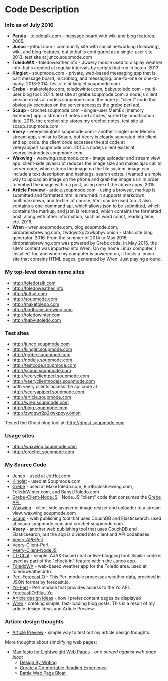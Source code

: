 # Code Description 


### Info as of July 2016


* **Parula** - toledotalk.com - message board with wiki and blog features. 2005.
* **Junco** - jothut.com - community site with social networking (following), wiki, and blog features, but jothut is configured as a single-user site. 2013. test site at junco.soupmode.com
* **ToledoWX** - toledoweather.info - JQuery mobile used to display weather info that's created at regular intervals by scripts that run in batch. 2013.
* **Kinglet** - soupmode.com - private, web-based messaging app that is part message board, microblog, and messaging. one-to-one or one-to-many. 2013-2014. test site at kinglet.soupmode.com
* **Grebe** - maketoledo.com, toledowinter.com, babyutoledo.com - multi-user blog tool. 2014. test site at grebe.soupmode.com.  a node.js client version exists at nodejs.soupmode.com. the node.js "client" code that obviously executes on the server accesses the grebe perl api.
* **Scaup** - crochet.soupmode.com - single-user MemEx (memory extender) app. a stream of notes and articles, sorted by modification date. 2015. the crochet site stores my crochet notes. test site at scaup.soupmode.com. 
* **Veery** - veeryclientperl.soupmode.com - another single-user MemEx stream app, similar to Scaup, but Veery is clearly separated into client and api code. the client code accesses the api code at veeryapiperl.soupmode.com. 2015. a nodejs client exists at veeryclientnodejs.soupmode.com.  
* **Waxwing** - waxwing.soupmode.com - image uploader and stream view app. client-side javascript reduces the image size and makes ajax call to server code, which stores the image on the file system. image can include a text description and hashtags. search exists. i wanted a simple way to upload an image on the phone and grab the image's url in order to embed the image within a post, using one of the above apps. 2015.
* **Article Preview** - article.soupmode.com - using a browser, markup is submitted and formatted html is returned. it supports markdown, multimarkdown, and textile. of course, html can be used too. it also contains a one-command api, which allows json to be submitted, which contains the markup, and json is returned, which contains the formatted post, along with other information, such as word count, reading time, etc. 2016.
* **Wren** - wren.soupmode.com, blog.soupmode.com, birdbrainsbrewing.com, zwdqwr2p2xwkpbyv.onion - static site blog generator. 2016. From the summer of 2014 to May 2016, birdbrainsbrewing.com was powered by Grebe code. In May 2016, the site's content was imported into Wren. On my home Linux computer, I installed Tor, and when my computer is powered on, it hosts a .onion site that contains HTML pages, generated by Wren. Just playing around.


### My top-level domain name sites

* http://toledotalk.com
* http://toledoweather.info
* http://jothut.com
* http://soupmode.com
* http://maketoledo.com
* http://birdbrainsbrewing.com
* http://toledowinter.com
* http://babyutoledo.com


### Test sites

* http://junco.soupmode.com
* http://kinglet.soupmode.com
* http://grebe.soupmode.com
* http://nodejs.soupmode.com
* http://testcode.soupmode.com
* http://scaup.soupmode.com
* http://veeryclientperl.soupmode.com
* http://veeryclientnodejs.soupmode.com
 * both veery clients access the api code at http://veeryapiperl.soupmode.com
* http://article.soupmode.com
* http://wren.soupmode.com
* http://blog.soupmode.com
* http://zwdqwr2p2xwkpbyv.onion


Tested the Ghost blog tool at: http://ghost.soupmode.com


### Usage sites

* http://waxwing.soupmode.com
* http://crochet.soupmode.com 



### My Source Code

* [Junco](https://github.com/jrsawvel/Junco) - used at JotHut.com
* [Kinglet](https://github.com/jrsawvel/Kinglet) - used at Soupmode.com
* [Grebe](https://github.com/jrsawvel/Grebe) - used at MakeToledo.com,  BirdBrainsBrewing.com, ToledoWinter.com, and BabyUToledo.com
* [Grebe-Client-NodeJS](https://github.com/jrsawvel/Grebe-Client-NodeJS) - Node.JS "client" code that consumes the [Grebe API.](https://github.com/jrsawvel/Grebe/blob/master/docs/api.md)
* [Waxwing](https://github.com/jrsawvel/Waxwing) - client-side javascript image resizer and uploader to a stream view. waxwing.soupmode.com
* [Scaup](https://github.com/jrsawvel/Scaup) - web publishing tool that uses CouchDB and Elasticsearch. used at scaup.soupmode.com and crochet.soupmode.com.
* **Veery** - another web publishing tool that uses CouchDB and Elasticsearch, but the app is divided into client and API codebases.
 * [Veery-API-Perl](https://github.com/jrsawvel/Veery-API-Perl)
 * [Veery-Client-Perl](https://github.com/jrsawvel/Veery-Client-Perl)
 * [Veery-Client-NodeJS](https://github.com/jrsawvel/Veery-Client-NodeJS)
* [TT-Chat](https://github.com/jrsawvel/TT-Chat) - simple, AJAX-based chat or live-blogging tool. Similar code is used as part of the "check-in" feature within the Junco app.
* [ToledoWX](https://github.com/jrsawvel/ToledoWX) - web-based weather app for the Toledo area. used at toledoweather.info.
* [Perl-ForecastIO](https://github.com/jrsawvel/Perl-ForecastIO) - This Perl module processes weather data, provided in JSON format by forecast.io.
* [Yo-Perl](https://github.com/jrsawvel/Yo-Perl) - Perl module that provides access to the Yo API.
 * [ForecastIO-Plus-Yo](https://github.com/jrsawvel/ForecastIO-Plus-Yo)
* [Article design ideas](https://github.com/jrsawvel/Article-Designs) - how I prefer content pages be  displayed
* [Wren](https://github.com/jrsawvel/Wren) - creating simple, fast-loading blog posts. This is a result of my article design ideas and Article Preview.



### Article design thoughts

* [Article Preview](https://github.com/jrsawvel/Article-Preview) - simple way to test out my article design thoughts.

More thoughts about simplifying web pages:

* [Manifesto for Lightweight Web Pages](http://blog.soupmode.com/manifesto-for-lightweight-web-pages.html) - *or a screed against web page bloat*
  * [Design By Writing](http://blog.soupmode.com/design-by-writing.html)
  * [Create a Comfortable Reading Experience](http://blog.soupmode.com/create-a-comfortable-reading-experience.html)
  * [Battle Web Page Bloat](http://blog.soupmode.com/battle-web-page-bloat.html)

